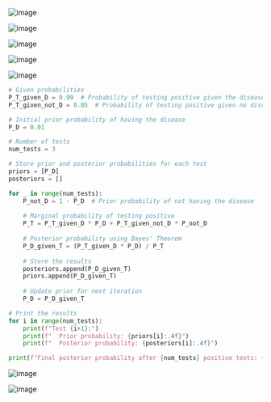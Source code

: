 ![image](https://github.com/yangshiteng/Data-Science-Learning-Path/assets/60442877/4ac5889b-f343-44ff-ae87-1b6b4e2e2d86)

![image](https://github.com/yangshiteng/Data-Science-Learning-Path/assets/60442877/088ca06e-f148-4dbd-9786-27861a3e50d5)

![image](https://github.com/yangshiteng/Data-Science-Learning-Path/assets/60442877/9d9334be-aae1-40c2-a827-736ef35628c8)

![image](https://github.com/yangshiteng/Data-Science-Learning-Path/assets/60442877/e52b3d5e-a775-4fbc-bdfa-de68abc83240)

![image](https://github.com/yangshiteng/Data-Science-Learning-Path/assets/60442877/7fd8636b-0b83-4927-9510-ce44ed3e0596)

```python
# Given probabilities
P_T_given_D = 0.99  # Probability of testing positive given the disease
P_T_given_not_D = 0.05  # Probability of testing positive given no disease

# Initial prior probability of having the disease
P_D = 0.01

# Number of tests
num_tests = 3

# Store prior and posterior probabilities for each test
priors = [P_D]
posteriors = []

for _ in range(num_tests):
    P_not_D = 1 - P_D  # Prior probability of not having the disease
    
    # Marginal probability of testing positive
    P_T = P_T_given_D * P_D + P_T_given_not_D * P_not_D
    
    # Posterior probability using Bayes' Theorem
    P_D_given_T = (P_T_given_D * P_D) / P_T
    
    # Store the results
    posteriors.append(P_D_given_T)
    priors.append(P_D_given_T)
    
    # Update prior for next iteration
    P_D = P_D_given_T

# Print the results
for i in range(num_tests):
    print(f"Test {i+1}:")
    print(f"  Prior probability: {priors[i]:.4f}")
    print(f"  Posterior probability: {posteriors[i]:.4f}")

print(f"Final posterior probability after {num_tests} positive tests: {posteriors[-1]:.4f}")
```
![image](https://github.com/yangshiteng/Data-Science-Learning-Path/assets/60442877/c2816cc6-75cc-4f9d-a685-2c150eb298a9)

![image](https://github.com/yangshiteng/Data-Science-Learning-Path/assets/60442877/e2c02055-4b23-4efb-aa29-0f0e09e5dad1)







